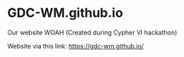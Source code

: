 # GDC-WM.github.io
Our website WOAH (Created during Cypher VI hackathon)

Website via this link: https://gdc-wm.github.io/
